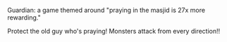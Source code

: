 Guardian: a game themed around "praying in the masjid is 27x more rewarding."

Protect the old guy who's praying! Monsters attack from every direction!!
